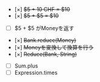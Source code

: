 - [×] ~~$5 + 10 CHF = $10~~
- [×] ~~$5 + $5 = $10~~
- [ ] $5 + $5 がMoneyを返す
- [×] ~~Bank.reduce(Money)~~
- [×] ~~Moneyを変換して換算を行う~~
- [×] ~~Reduce(Bank, String)~~
- [ ] Sum.plus
- [ ] Expression.times
